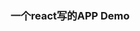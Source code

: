 <!--
 * @Author: btbrad
 * @LastEditors: btbrad
 * @Description: 
 * @Date: 2019-04-03 23:51:38
 * @LastEditTime: 2019-04-04 00:32:00
 -->
### 一个react写的APP Demo